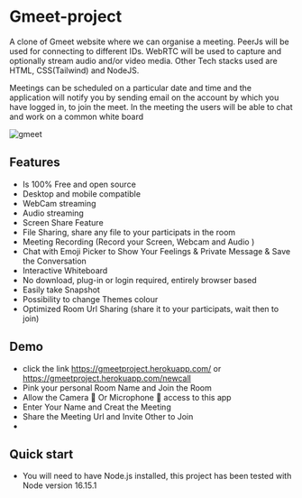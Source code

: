 # Gmeet-project
  A clone of Gmeet website where we can organise a meeting. PeerJs will be used for connecting to different IDs.
WebRTC will be used to capture and optionally stream audio and/or video media. Other Tech stacks used are
HTML, CSS(Tailwind) and NodeJS.

  Meetings can be scheduled on a particular date and time and the application will notify you by sending email on
the account by which you have logged in, to join the meet. In the meeting the users will be able to chat and work
on a common white board

![gmeet](https://user-images.githubusercontent.com/95286619/177308659-b9e78f51-dc6b-48d0-98ff-e29ff820df6c.JPG)

## Features

- Is 100% Free and open source 
- Desktop and mobile compatible 
- WebCam streaming 
- Audio streaming 
- Screen Share Feature
- File Sharing, share any file to your participats in the room
- Meeting Recording (Record your Screen, Webcam and Audio )
- Chat with Emoji Picker to Show Your Feelings & Private Message & Save the Conversation 
- Interactive Whiteboard 
- No download, plug-in or login required, entirely browser based
- Easily take Snapshot 
- Possibility to change Themes colour 
- Optimized Room Url Sharing (share it to your participats, wait then to join)

## Demo

- click the link https://gmeetproject.herokuapp.com/ or https://gmeetproject.herokuapp.com/newcall
- Pink your personal Room Name and Join the Room
- Allow the Camera 📸 Or Microphone 🎤 access to this app
- Enter Your Name and Creat the Meeting 
- Share the Meeting Url and Invite Other to Join
- 
## Quick start
- You will need to have Node.js installed, this project has been tested with Node version 16.15.1
